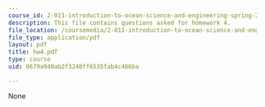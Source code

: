 ```yaml
---
course_id: 2-011-introduction-to-ocean-science-and-engineering-spring-2006
description: This file contains questions asked for homework 4.
file_location: /coursemedia/2-011-introduction-to-ocean-science-and-engineering-spring-2006/0679a940ab2f3240ff6535fab4c466ba_hw4.pdf
file_type: application/pdf
layout: pdf
title: hw4.pdf
type: course
uid: 0679a940ab2f3240ff6535fab4c466ba

---
```

None